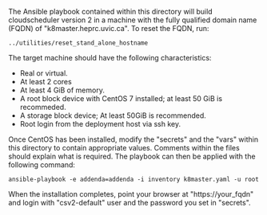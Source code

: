 The Ansible playbook contained within this directory will build cloudscheduler version 2
in a machine with the fully qualified domain name (FQDN) of "k8master.heprc.uvic.ca". To
reset the FQDN, run:

    ../utilities/reset_stand_alone_hostname
    
The target machine should have the following characteristics:

   - Real or virtual.
   - At least 2 cores
   - At least 4 GiB of memory.
   - A root block device with CentOS 7 installed; at least 50 GiB is recommeded.
   - A storage block device; At least 50GiB is recommended.
   - Root login from the deployment host via ssh key.

Once CentOS has been installed, modify the "secrets" and the "vars" within
this directory to contain appropriate values. Comments within the files should explain what
is required. The playbook can then be applied with the following command:

    ansible-playbook -e addenda=addenda -i inventory k8master.yaml -u root

When the installation completes, point your browser at "https://your_fqdn" and login with
"csv2-default" user and the password you set in "secrets".

